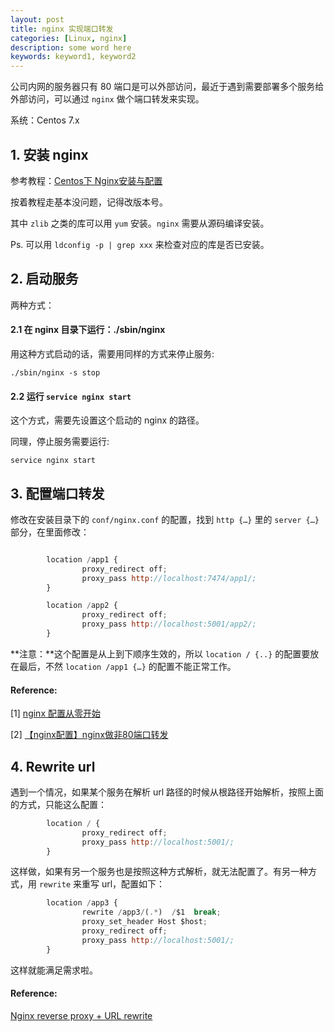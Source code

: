 ```yaml
---
layout: post
title: nginx 实现端口转发
categories: [Linux, nginx]
description: some word here
keywords: keyword1, keyword2
---
```


公司内网的服务器只有 80 端口是可以外部访问，最近于遇到需要部署多个服务给外部访问，可以通过 `nginx` 做个端口转发来实现。

系统：Centos 7.x

## 1. 安装 nginx

参考教程：[Centos下 Nginx安装与配置](https://www.jianshu.com/p/d5114a2a2052)

按着教程走基本没问题，记得改版本号。

其中 `zlib` 之类的库可以用 `yum` 安装。`nginx` 需要从源码编译安装。

Ps. 可以用 `ldconfig -p | grep xxx` 来检查对应的库是否已安装。

## 2. 启动服务

两种方式：
#### 2.1 在 nginx 目录下运行：./sbin/nginx

用这种方式启动的话，需要用同样的方式来停止服务:
```shell
./sbin/nginx -s stop
```

#### 2.2 运行 `service nginx start` 

这个方式，需要先设置这个启动的 nginx 的路径。

同理，停止服务需要运行:
```shell
service nginx start
```


## 3. 配置端口转发 

修改在安装目录下的 `conf/nginx.conf` 的配置，找到 `http {…}` 里的 `server {…}` 部分，在里面修改：

```js

        location /app1 {
                proxy_redirect off;
                proxy_pass http://localhost:7474/app1/;
        }

        location /app2 {
                proxy_redirect off;
                proxy_pass http://localhost:5001/app2/;
        }

```

**注意：**这个配置是从上到下顺序生效的，所以 `location / {..}` 的配置要放在最后，不然 `location /app1 {…}` 的配置不能正常工作。


#### Reference:

[1] [nginx 配置从零开始](http://oilbeater.com/nginx/2014/12/28/nginx-conf-from-zero.html)

[2] [【nginx配置】nginx做非80端口转发](http://www.hoohack.me/2015/12/10/nginx-non80-port-forward)



## 4. Rewrite url 

遇到一个情况，如果某个服务在解析 url 路径的时候从根路径开始解析，按照上面的方式，只能这么配置：
```js
        location / {
                proxy_redirect off;
                proxy_pass http://localhost:5001/;
        }
```

这样做，如果有另一个服务也是按照这种方式解析，就无法配置了。有另一种方式，用 `rewrite` 来重写 url，配置如下：

```js
        location /app3 {
                rewrite /app3/(.*)  /$1  break;
                proxy_set_header Host $host;
                proxy_redirect off;
                proxy_pass http://localhost:5001/;
        }
```

这样就能满足需求啦。

#### Reference:

[Nginx reverse proxy + URL rewrite](https://serverfault.com/questions/379675/nginx-reverse-proxy-url-rewrite)

